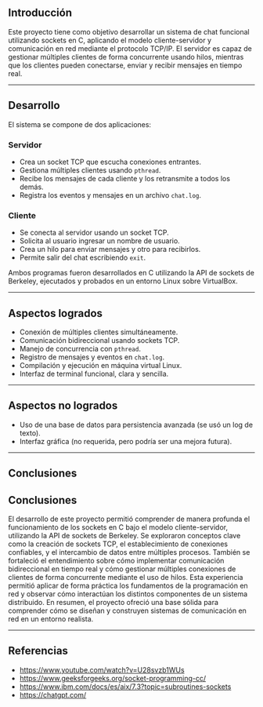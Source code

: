 

## Introducción

Este proyecto tiene como objetivo desarrollar un sistema de chat funcional utilizando sockets en C, aplicando el modelo cliente-servidor y comunicación en red mediante el protocolo TCP/IP. 
El servidor es capaz de gestionar múltiples clientes de forma concurrente usando hilos, mientras que los clientes pueden conectarse, enviar y recibir mensajes en tiempo real.

---

## Desarrollo

El sistema se compone de dos aplicaciones:

### Servidor

- Crea un socket TCP que escucha conexiones entrantes.
- Gestiona múltiples clientes usando `pthread`.
- Recibe los mensajes de cada cliente y los retransmite a todos los demás.
- Registra los eventos y mensajes en un archivo `chat.log`.

### Cliente

- Se conecta al servidor usando un socket TCP.
- Solicita al usuario ingresar un nombre de usuario.
- Crea un hilo para enviar mensajes y otro para recibirlos.
- Permite salir del chat escribiendo `exit`.

Ambos programas fueron desarrollados en C utilizando la API de sockets de Berkeley, ejecutados y probados en un entorno Linux sobre VirtualBox.

---

## Aspectos logrados

- Conexión de múltiples clientes simultáneamente.
- Comunicación bidireccional usando sockets TCP.
- Manejo de concurrencia con `pthread`.
- Registro de mensajes y eventos en `chat.log`.
- Compilación y ejecución en máquina virtual Linux.
- Interfaz de terminal funcional, clara y sencilla.

---

## Aspectos no logrados

- Uso de una base de datos para persistencia avanzada (se usó un log de texto).
- Interfaz gráfica (no requerida, pero podría ser una mejora futura).

---

## Conclusiones

## Conclusiones

El desarrollo de este proyecto permitió comprender de manera profunda el funcionamiento de los sockets en C bajo el modelo cliente-servidor, utilizando la API de sockets de Berkeley. Se exploraron conceptos clave como la creación de sockets TCP, el establecimiento de conexiones confiables, y el intercambio de datos entre múltiples procesos.
También se fortaleció el entendimiento sobre cómo implementar comunicación bidireccional en tiempo real y cómo gestionar múltiples conexiones de clientes de forma concurrente mediante el uso de hilos. Esta experiencia permitió aplicar de forma práctica los fundamentos de la programación en red y observar cómo interactúan los distintos componentes de un sistema distribuido.
En resumen, el proyecto ofreció una base sólida para comprender cómo se diseñan y construyen sistemas de comunicación en red en un entorno realista.


---

## Referencias

- https://www.youtube.com/watch?v=U28svzb1WUs
- https://www.geeksforgeeks.org/socket-programming-cc/
- https://www.ibm.com/docs/es/aix/7.3?topic=subroutines-sockets
- https://chatgpt.com/
